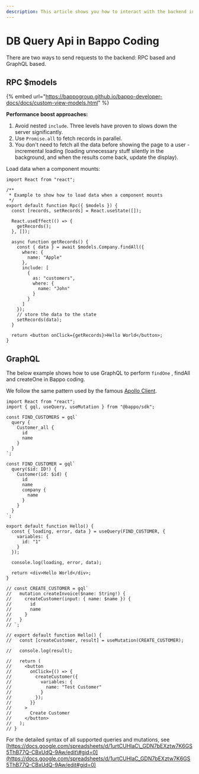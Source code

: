 ```yaml
---
description: This article shows you how to interact with the backend in Bappo coding.
---
```


# DB Query Api in Bappo Coding

There are two ways to send requests to the backend: RPC based and GraphQL based.

## RPC $models

{% embed url="https://bappogroup.github.io/bappo-developer-docs/docs/custom-view-models.html" %}

**Performance boost approaches:**

1. Avoid nested `include`. Three levels have proven to slows down the server significantly.
2. Use `Promise.all` to fetch records in parallel.
3. You don't need to fetch all the data before showing the page to a user - incremental loading \(loading unnecessary stuff silently in the background, and when the results come back, update the display\).

Load data when a component mounts:

```text
import React from "react";

/**
 * Example to show how to load data when a component mounts
 */
export default function Rpc({ $models }) {
  const [records, setRecords] = React.useState([]);

  React.useEffect(() => {
    getRecords();
  }, []);

  async function getRecords() {
    const { data } = await $models.Company.findAll({
      where: {
        name: "Apple"
      },
      include: [
        {
          as: "customers",
          where: {
            name: "John"
          }
        }
      ]
    });
    // store the data to the state
    setRecords(data);
  }

  return <button onClick={getRecords}>Hello World</button>;
}

```

## GraphQL

The below example shows how to use GraphQL to perform `findOne` , findAll and createOne in Bappo coding. 

We follow the same pattern used by the famous [Apollo Client](https://www.apollographql.com/docs/react/get-started/). 

```text
import React from "react";
import { gql, useQuery, useMutation } from "@bappo/sdk";

const FIND_CUSTOMERS = gql`
  query {
    Customer_all {
      id
      name
    }
  }
`;

const FIND_CUSTOMER = gql`
  query($id: ID!) {
    Customer(id: $id) {
      id
      name
      company {
        name
      }
    }
  }
`;

export default function Hello() {
  const { loading, error, data } = useQuery(FIND_CUSTOMER, {
    variables: {
      id: "1"
    }
  });

  console.log(loading, error, data);

  return <div>Hello World</div>;
}

// const CREATE_CUSTOMER = gql`
//   mutation createInvoice($name: String!) {
//     createCustomer(input: { name: $name }) {
//       id
//       name
//     }
//   }
// `;

// export default function Hello() {
//   const [createCustomer, result] = useMutation(CREATE_CUSTOMER);

//   console.log(result);

//   return (
//     <button
//       onClick={() => {
//         createCustomer({
//           variables: {
//             name: "Test Customer"
//           }
//         });
//       }}
//     >
//       Create Customer
//     </button>
//   );
// }

```

For the detailed syntax of all supported queries and mutations, see [https://docs.google.com/spreadsheets/d/1urtCUHlaC\_GDN7bEXztw7K6GS5ThB77Q-CBxUdQ-9Aw/edit\#gid=0](https://docs.google.com/spreadsheets/d/1urtCUHlaC_GDN7bEXztw7K6GS5ThB77Q-CBxUdQ-9Aw/edit#gid=0)

